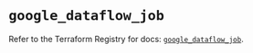 # `google_dataflow_job`

Refer to the Terraform Registry for docs: [`google_dataflow_job`](https://registry.terraform.io/providers/hashicorp/google-beta/6.30.0/docs/resources/google_dataflow_job).
